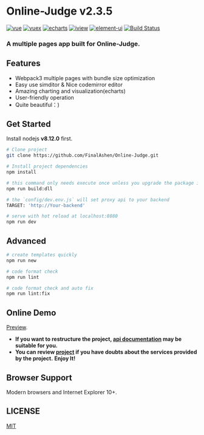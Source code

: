 # Online-Judge v2.3.5
[![vue](https://img.shields.io/badge/vue-2.5.13-blue.svg?style=flat-square)](https://github.com/vuejs/vue)
[![vuex](https://img.shields.io/badge/vuex-3.0.1-blue.svg?style=flat-square)](https://vuex.vuejs.org/)
[![echarts](https://img.shields.io/badge/echarts-3.8.3-blue.svg?style=flat-square)](https://github.com/ecomfe/echarts)
[![iview](https://img.shields.io/badge/iview-2.8.0-blue.svg?style=flat-square)](https://github.com/iview/iview)
[![element-ui](https://img.shields.io/badge/element-2.0.9-blue.svg?style=flat-square)](https://github.com/ElemeFE/element)
[![Build Status](https://travis-ci.org/QingdaoU/OnlineJudgeFE.svg?branch=master)](https://travis-ci.org/QingdaoU/OnlineJudgeFE)

### A multiple pages app built for Online-Judge. 

## Features

+ Webpack3 multiple pages with bundle size optimization
+ Easy use simditor & Nice codemirror editor
+ Amazing charting and visualization(echarts)
+ User-friendly operation
+ Quite beautiful：)

## Get Started

Install nodejs **v8.12.0** first.

```bash
# Clone project
git clone https://github.com/FinalAshen/Online-Judge.git

# Install project dependencies
npm install

# this command only needs execute once unless you upgrade the package in build/webpack.dll.conf.js
npm run build:dll

# the `config/dev.env.js` will set proxy api to your backend
TARGET: 'http://Your-backend'

# serve with hot reload at localhost:8080
npm run dev
```

## Advanced

```bash
# create templates quickly
npm run new

# code format check
npm run lint

# code format check and auto fix
npm run lint:fix
```

## Online Demo
[Preview](http://yfoj.org.cn/). 
+ **If you want to restructure the project, [api documentation](http://cdn.yfoj.org.cn/doc.html) may be suitable for you.**
+ **You can review [project](https://github.com/czeta/online-judge) if you have doubts about the services provided by the project.**
**Enjoy It!**

## Browser Support

Modern browsers and Internet Explorer 10+.

## LICENSE

[MIT](http://opensource.org/licenses/MIT)